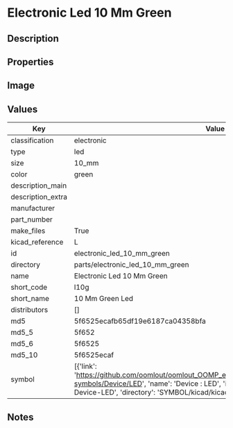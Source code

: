 # Electronic Led 10 Mm Green

## Description

## Properties


## Image


## Values

| Key | Value |
| --- | --- |
| classification | electronic |
| type | led |
| size | 10_mm |
| color | green |
| description_main |  |
| description_extra |  |
| manufacturer |  |
| part_number |  |
| make_files | True |
| kicad_reference | L |
| id | electronic_led_10_mm_green |
| directory | parts/electronic_led_10_mm_green |
| name | Electronic Led 10 Mm Green |
| short_code | l10g |
| short_name | 10 Mm Green Led |
| distributors | [] |
| md5 | 5f6525ecafb65df19e6187ca04358bfa |
| md5_5 | 5f652 |
| md5_6 | 5f6525 |
| md5_10 | 5f6525ecaf |
| symbol | [{'link': 'https://github.com/oomlout/oomlout_OOMP_eda_V2/tree/main/SYMBOL/kicad/kicad-symbols/Device/LED', 'name': 'Device : LED', 'id': 'SYMBOL-kicad-kicad-symbols-Device-LED', 'directory': 'SYMBOL/kicad/kicad-symbols/Device/LED/'}] |

## Notes

